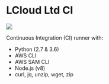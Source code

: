 # LCloud Ltd CI

[![](https://images.microbadger.com/badges/image/lcloud/ci.svg)](https://microbadger.com/images/lcloud/ci "Get your own image badge on microbadger.com")

Continuous Integration (CI) runner with:

* Python (2.7 & 3.6)
* AWS CLI
* AWS SAM CLI
* Node.js (v8)
* curl, jq, unzip, wget, zip

